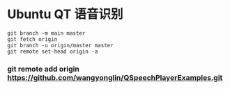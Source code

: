 # Ubuntu QT 语音识别

```
git branch -m main master
git fetch origin
git branch -u origin/master master
git remote set-head origin -a

```
### git remote add origin https://github.com/wangyonglin/QSpeechPlayerExamples.git
